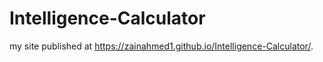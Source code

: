 # Intelligence-Calculator
my site published at https://zainahmed1.github.io/Intelligence-Calculator/.
